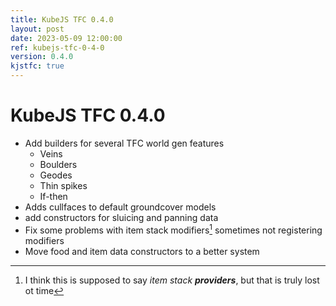 ```yaml
---
title: KubeJS TFC 0.4.0
layout: post
date: 2023-05-09 12:00:00
ref: kubejs-tfc-0-4-0
version: 0.4.0
kjstfc: true
---
```


# KubeJS TFC 0.4.0

- Add builders for several TFC world gen features
    - Veins
    - Boulders
    - Geodes
    - Thin spikes
    - If-then
- Adds cullfaces to default groundcover models
- add constructors for sluicing and panning data
- Fix some problems with item stack modifiers[^1] sometimes not registering modifiers
- Move food and item data constructors to a better system

[^1]: I think this is supposed to say _item stack **providers**_, but that is truly lost ot time
